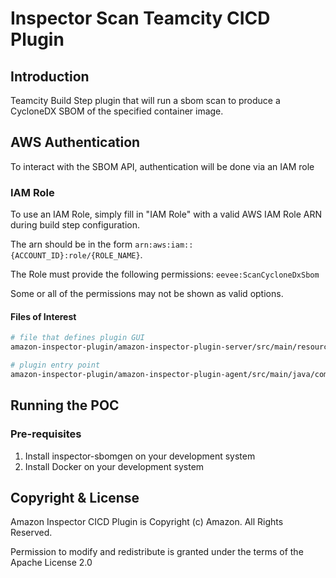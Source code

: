 # Inspector Scan Teamcity CICD Plugin

## Introduction

Teamcity Build Step plugin that will run a sbom scan to produce a CycloneDX SBOM of the specified container image.

## AWS Authentication

To interact with the SBOM API, authentication will be done via an IAM role

### IAM Role

To use an IAM Role, simply fill in "IAM Role" with a valid AWS IAM Role ARN during build step configuration.

The arn should be in the form `arn:aws:iam::{ACCOUNT_ID}:role/{ROLE_NAME}`.

The Role must provide the following permissions: `eevee:ScanCycloneDxSbom`

Some or all of the permissions may not be shown as valid options.

#### Files of Interest
```bash
# file that defines plugin GUI
amazon-inspector-plugin/amazon-inspector-plugin-server/src/main/resources/buildServerResources/editScanParams.jsp

# plugin entry point
amazon-inspector-plugin/amazon-inspector-plugin-agent/src/main/java/com/amazon/inspector/teamcity/ScanBuildProcessAdapter.java
```

## Running the POC
### Pre-requisites
1. Install inspector-sbomgen on your development system
2. Install Docker on your development system

## Copyright & License
Amazon Inspector CICD Plugin is Copyright (c) Amazon. All Rights Reserved.

Permission to modify and redistribute is granted under the terms of the Apache License 2.0
